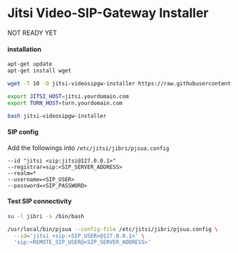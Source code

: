 # Jitsi Video-SIP-Gateway Installer

NOT READY YET

#### installation

```bash
apt-get update
apt-get install wget

wget -T 10 -O jitsi-videosipgw-installer https://raw.githubusercontent.com/jitsi-contrib/installers/main/jitsi-videosipgw/jitsi-videosipgw-installer

export JITSI_HOST=jitsi.yourdomain.com
export TURN_HOST=turn.yourdomain.com

bash jitsi-videosipgw-installer
```

#### SIP config

Add the followings into `/etc/jitsi/jibri/pjsua.config`

```
--id "jitsi <sip:jitsi@127.0.0.1>"
--registrar=sip:<SIP_SERVER_ADDRESS>
--realm=*
--username=<SIP_USER>
--password=<SIP_PASSWORD>
```

#### Test SIP connectivity

```bash
su -l jibri -s /bin/bash

/usr/local/bin/pjsua --config-file /etc/jitsi/jibri/pjsua.config \
  --id='jitsi <sip:<SIP_USER>@127.0.0.1>' \
  'sip:<REMOTE_SIP_USER@<SIP_SERVER_ADDRESS>'
```
